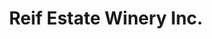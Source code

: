 ---
title: "Reif Estate Winery Inc."
url: /niagara-on-the-lake/reif-estate-winery-inc/
shop: wine
---